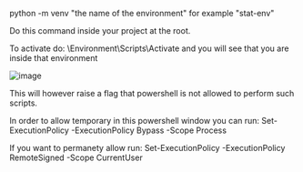 python -m venv "the name of the environment" for example "stat-env"

Do this command inside your project at the root.

To activate do: \Environment\Scripts\Activate and you will see that you are inside that environment

![image](https://github.com/OlofssonFredrik/Virtual-Env/assets/107762409/d4700160-f16c-4508-91d2-8e4b4aa6fc56)

This will however raise a flag that powershell is not allowed to perform such scripts. 

In order to allow temporary in this powershell window you can run: Set-ExecutionPolicy -ExecutionPolicy Bypass -Scope Process

If you want to permanety allow run: Set-ExecutionPolicy -ExecutionPolicy RemoteSigned -Scope CurrentUser

